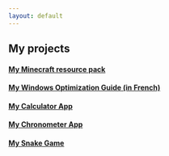 ```yaml
---
layout: default
---
```


<div class="header">
  <div class="progress-container">
    <div class="progress-bar" id="myBar"></div>
  </div>  
</div>

## My projects

#### [My Minecraft resource pack](pages/cotcotpack.md)

#### [My Windows Optimization Guide (in French)](pages/opti.md)

#### [My Calculator App](https://github.com/PouletEnSlip/Calculator)

#### [My Chronometer App](https://github.com/PouletEnSlip/Chronometer)

#### [My Snake Game](https://github.com/PouletEnSlip/Snake)

<script src="script/script.js"></script>

